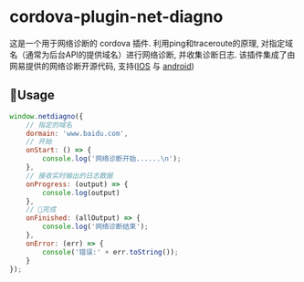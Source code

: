# cordova-plugin-net-diagno

这是一个用于网络诊断的 cordova 插件. 利用ping和traceroute的原理, 
对指定域名（通常为后台API的提供域名）进行网络诊断, 并收集诊断日志. 
该插件集成了由网易提供的网络诊断开源代码, 
支持([IOS](https://github.com/Lede-Inc/LDNetDiagnoService_IOS) 
与 [android](https://github.com/Lede-Inc/LDNetDiagnoService_Android))

## Usage

```js
window.netdiagno({ 
    // 指定的域名
    dormain: 'www.baidu.com', 
    // 开始
    onStart: () => {
        console.log('网络诊断开始......\n');
    },
    // 接收实时输出的日志数据
    onProgress: (output) => {
        console.log(output)
    },
    // 完成
    onFinished: (allOutput) => {
        console.log('网络诊断结束');
    },
    onError: (err) => {
        console('错误:' + err.toString());
    }
});
```